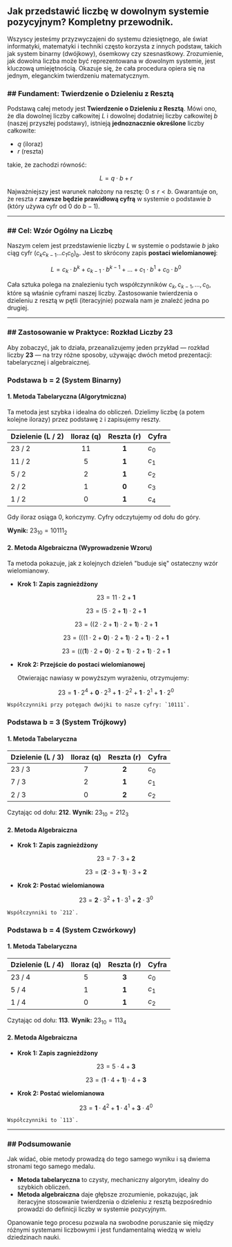 ## Jak przedstawić liczbę w dowolnym systemie pozycyjnym? Kompletny przewodnik.

Wszyscy jesteśmy przyzwyczajeni do systemu dziesiętnego, ale świat informatyki, matematyki i techniki często korzysta z innych podstaw, takich jak system binarny (dwójkowy), ósemkowy czy szesnastkowy. Zrozumienie, jak dowolna liczba może być reprezentowana w dowolnym systemie, jest kluczową umiejętnością. Okazuje się, że cała procedura opiera się na jednym, eleganckim twierdzeniu matematycznym.

### ## Fundament: Twierdzenie o Dzieleniu z Resztą

Podstawą całej metody jest **Twierdzenie o Dzieleniu z Resztą**. Mówi ono, że dla dowolnej liczby całkowitej $L$ i dowolnej dodatniej liczby całkowitej $b$ (naszej przyszłej podstawy), istnieją **jednoznacznie określone** liczby całkowite:

* $q$ (iloraz)
* $r$ (reszta)

takie, że zachodzi równość:

$$L = q \cdot b + r$$

Najważniejszy jest warunek nałożony na resztę: $0 \le r < b$. Gwarantuje on, że reszta $r$ **zawsze będzie prawidłową cyfrą** w systemie o podstawie $b$ (który używa cyfr od 0 do $b-1$).

---

### ## Cel: Wzór Ogólny na Liczbę

Naszym celem jest przedstawienie liczby $L$ w systemie o podstawie $b$ jako ciąg cyfr $(c_k c_{k-1} ... c_1 c_0)_b$. Jest to skrócony zapis **postaci wielomianowej**:

$$L = c_k \cdot b^k + c_{k-1} \cdot b^{k-1} + \dots + c_1 \cdot b^1 + c_0 \cdot b^0$$

Cała sztuka polega na znalezieniu tych współczynników $c_k, c_{k-1}, \dots, c_0$, które są właśnie cyframi naszej liczby. Zastosowanie twierdzenia o dzieleniu z resztą w pętli (iteracyjnie) pozwala nam je znaleźć jedna po drugiej.

---

### ## Zastosowanie w Praktyce: Rozkład Liczby 23

Aby zobaczyć, jak to działa, przeanalizujemy jeden przykład — rozkład liczby **23** — na trzy różne sposoby, używając dwóch metod prezentacji: tabelarycznej i algebraicznej.

### **Podstawa b = 2 (System Binarny)**

#### **1. Metoda Tabelaryczna (Algorytmiczna)**

Ta metoda jest szybka i idealna do obliczeń. Dzielimy liczbę (a potem kolejne ilorazy) przez podstawę `2` i zapisujemy reszty.

| Dzielenie (L / 2) | Iloraz (q) | Reszta (r) | Cyfra |
| :--- | :---: | :---: | :--- |
| 23 / 2 | 11 | **1** | $c_0$ |
| 11 / 2 | 5 | **1** | $c_1$ |
| 5 / 2 | 2 | **1** | $c_2$ |
| 2 / 2 | 1 | **0** | $c_3$ |
| 1 / 2 | 0 | **1** | $c_4$ |

Gdy iloraz osiąga 0, kończymy. Cyfry odczytujemy od dołu do góry.

**Wynik:** $23_{10} = 10111_2$

#### **2. Metoda Algebraiczna (Wyprowadzenie Wzoru)**

Ta metoda pokazuje, jak z kolejnych dzieleń "buduje się" ostateczny wzór wielomianowy.

* **Krok 1: Zapis zagnieżdżony**

$$23 = 11 \cdot 2 + \mathbf{1}$$

$$23 = (5 \cdot 2 + \mathbf{1}) \cdot 2 + \mathbf{1}$$

$$23 = ((2 \cdot 2 + \mathbf{1}) \cdot 2 + \mathbf{1}) \cdot 2 + \mathbf{1}$$

$$23 = (((1 \cdot 2 + \mathbf{0}) \cdot 2 + \mathbf{1}) \cdot 2 + \mathbf{1}) \cdot 2 + \mathbf{1}$$

$$23 = (((\mathbf{1}) \cdot 2 + \mathbf{0}) \cdot 2 + \mathbf{1}) \cdot 2 + \mathbf{1}) \cdot 2 + \mathbf{1}$$

* **Krok 2: Przejście do postaci wielomianowej**

    Otwierając nawiasy w powyższym wyrażeniu, otrzymujemy:
 
$$23 = \mathbf{1} \cdot 2^4 + \mathbf{0} \cdot 2^3 + \mathbf{1} \cdot 2^2 + \mathbf{1} \cdot 2^1 + \mathbf{1} \cdot 2^0$$
 
    Współczynniki przy potęgach dwójki to nasze cyfry: `10111`.

### **Podstawa b = 3 (System Trójkowy)**

#### **1. Metoda Tabelaryczna**

| Dzielenie (L / 3) | Iloraz (q) | Reszta (r) | Cyfra |
| :--- | :---: | :---: | :--- |
| 23 / 3 | 7 | **2** | $c_0$ |
| 7 / 3 | 2 | **1** | $c_1$ |
| 2 / 3 | 0 | **2** | $c_2$ |

Czytając od dołu: **212**.
**Wynik:** $23_{10} = 212_3$

#### **2. Metoda Algebraiczna**

* **Krok 1: Zapis zagnieżdżony**

$$23 = 7 \cdot 3 + \mathbf{2}$$

$$23 = (\mathbf{2} \cdot 3 + \mathbf{1}) \cdot 3 + \mathbf{2}$$

* **Krok 2: Postać wielomianowa**

$$23 = \mathbf{2} \cdot 3^2 + \mathbf{1} \cdot 3^1 + \mathbf{2} \cdot 3^0$$

    Współczynniki to `212`.

### **Podstawa b = 4 (System Czwórkowy)**

#### **1. Metoda Tabelaryczna**

| Dzielenie (L / 4) | Iloraz (q) | Reszta (r) | Cyfra |
| :--- | :---: | :---: | :--- |
| 23 / 4 | 5 | **3** | $c_0$ |
| 5 / 4 | 1 | **1** | $c_1$ |
| 1 / 4 | 0 | **1** | $c_2$ |

Czytając od dołu: **113**.
**Wynik:** $23_{10} = 113_4$

#### **2. Metoda Algebraiczna**

* **Krok 1: Zapis zagnieżdżony**

$$23 = 5 \cdot 4 + \mathbf{3}$$

$$23 = (\mathbf{1} \cdot 4 + \mathbf{1}) \cdot 4 + \mathbf{3}$$

* **Krok 2: Postać wielomianowa**

$$23 = \mathbf{1} \cdot 4^2 + \mathbf{1} \cdot 4^1 + \mathbf{3} \cdot 4^0$$

    Współczynniki to `113`.

---

### ## Podsumowanie

Jak widać, obie metody prowadzą do tego samego wyniku i są dwiema stronami tego samego medalu.

* **Metoda tabelaryczna** to czysty, mechaniczny algorytm, idealny do szybkich obliczeń.
* **Metoda algebraiczna** daje głębsze zrozumienie, pokazując, jak iteracyjne stosowanie twierdzenia o dzieleniu z resztą bezpośrednio prowadzi do definicji liczby w systemie pozycyjnym.

Opanowanie tego procesu pozwala na swobodne poruszanie się między różnymi systemami liczbowymi i jest fundamentalną wiedzą w wielu dziedzinach nauki.